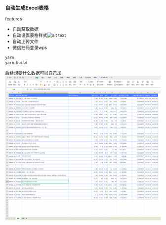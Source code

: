 ### 自动生成Excel表格

features
- 自动获取数据
- 自动设置表格样式![alt text](image.png)
- 自动上传文件
- 微信扫码登录wps

```bash
yarn
yarn build
```
后续想要什么数据可以自己加
![demo](https://github.com/zhouxinkai/excel/blob/master/demo.png)
